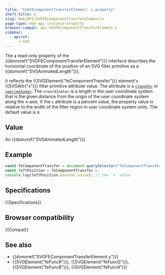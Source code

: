 ```yaml
---
title: "SVGFEComponentTransferElement: x property"
short-title: x
slug: Web/API/SVGFEComponentTransferElement/x
page-type: web-api-instance-property
browser-compat: api.SVGFEComponentTransferElement.x
sidebar:
  - apiref:
      - SVG
---
```


The **`x`** read-only property of the {{domxref("SVGFEComponentTransferElement")}} interface describes the horizontal coordinate of the position of an SVG filter primitive as a {{domxref("SVGAnimatedLength")}}.

It reflects the {{SVGElement("feComponentTransfer")}} element's {{SVGAttr("x")}} filter primitive attribute value. The attribute is a [`<length>`](/en-US/docs/Web/SVG/Guides/Content_type#length) or [`<percentage>`](/en-US/docs/Web/SVG/Guides/Content_type#percentage). The `<coordinate>` is a length in the user coordinate system that is the given distance from the origin of the user coordinate system along the x-axis. If the `x` attribute is a percent value, the property value is relative to the width of the filter region in user coordinate system units. The default value is `0`.

## Value

An {{domxref("SVGAnimatedLength")}}.

## Example

```js
const feComponentTransfer = document.querySelector("feComponentTransfer");
const leftPosition = feComponentTransfer.x;
console.log(leftPosition.baseVal.value); // the `x` value
```

## Specifications

{{Specifications}}

## Browser compatibility

{{Compat}}

## See also

- {{domxref("SVGFEComponentTransferElement.y")}}
- {{SVGElement("feFuncR")}}, {{SVGElement("feFuncG")}}, {{SVGElement("feFuncB")}}, {{SVGElement("feFuncA")}}
